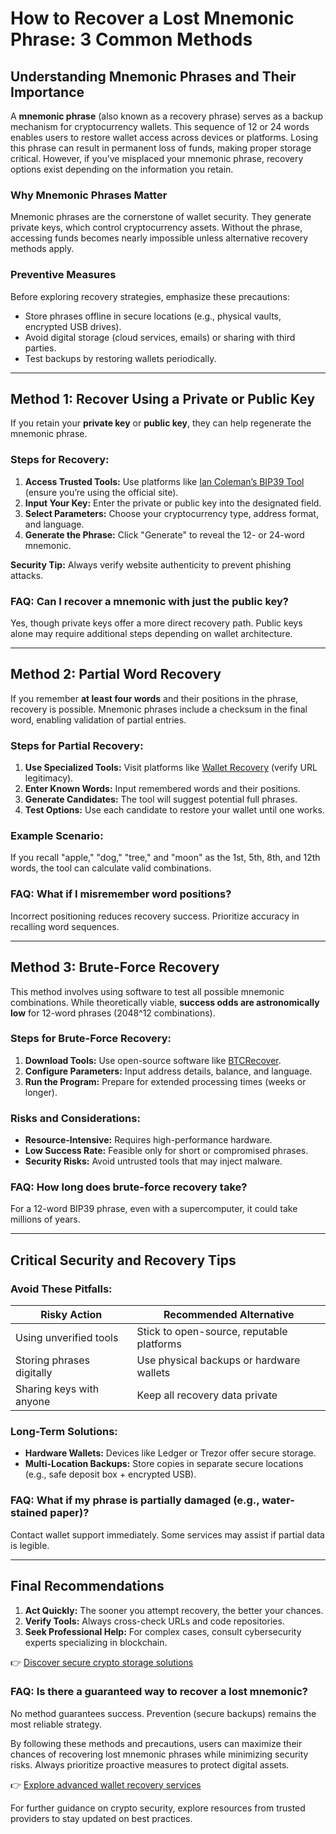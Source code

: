 # How to Recover a Lost Mnemonic Phrase: 3 Common Methods  

## Understanding Mnemonic Phrases and Their Importance  

A **mnemonic phrase** (also known as a recovery phrase) serves as a backup mechanism for cryptocurrency wallets. This sequence of 12 or 24 words enables users to restore wallet access across devices or platforms. Losing this phrase can result in permanent loss of funds, making proper storage critical. However, if you’ve misplaced your mnemonic phrase, recovery options exist depending on the information you retain.  

### Why Mnemonic Phrases Matter  
Mnemonic phrases are the cornerstone of wallet security. They generate private keys, which control cryptocurrency assets. Without the phrase, accessing funds becomes nearly impossible unless alternative recovery methods apply.  

### Preventive Measures  
Before exploring recovery strategies, emphasize these precautions:  
- Store phrases offline in secure locations (e.g., physical vaults, encrypted USB drives).  
- Avoid digital storage (cloud services, emails) or sharing with third parties.  
- Test backups by restoring wallets periodically.  

---

## Method 1: Recover Using a Private or Public Key  

If you retain your **private key** or **public key**, they can help regenerate the mnemonic phrase.  

### Steps for Recovery:  
1. **Access Trusted Tools:** Use platforms like [Ian Coleman’s BIP39 Tool](https://iancoleman.io/bip39/) (ensure you’re using the official site).  
2. **Input Your Key:** Enter the private or public key into the designated field.  
3. **Select Parameters:** Choose your cryptocurrency type, address format, and language.  
4. **Generate the Phrase:** Click "Generate" to reveal the 12- or 24-word mnemonic.  

**Security Tip:** Always verify website authenticity to prevent phishing attacks.  

### FAQ: Can I recover a mnemonic with just the public key?  
Yes, though private keys offer a more direct recovery path. Public keys alone may require additional steps depending on wallet architecture.  

---

## Method 2: Partial Word Recovery  

If you remember **at least four words** and their positions in the phrase, recovery is possible. Mnemonic phrases include a checksum in the final word, enabling validation of partial entries.  

### Steps for Partial Recovery:  
1. **Use Specialized Tools:** Visit platforms like [Wallet Recovery](https://walletsrecovery.org/) (verify URL legitimacy).  
2. **Enter Known Words:** Input remembered words and their positions.  
3. **Generate Candidates:** The tool will suggest potential full phrases.  
4. **Test Options:** Use each candidate to restore your wallet until one works.  

### Example Scenario:  
If you recall "apple," "dog," "tree," and "moon" as the 1st, 5th, 8th, and 12th words, the tool can calculate valid combinations.  

### FAQ: What if I misremember word positions?  
Incorrect positioning reduces recovery success. Prioritize accuracy in recalling word sequences.  

---

## Method 3: Brute-Force Recovery  

This method involves using software to test all possible mnemonic combinations. While theoretically viable, **success odds are astronomically low** for 12-word phrases (2048^12 combinations).  

### Steps for Brute-Force Recovery:  
1. **Download Tools:** Use open-source software like [BTCRecover](https://github.com/gurnec/btcrecover/).  
2. **Configure Parameters:** Input address details, balance, and language.  
3. **Run the Program:** Prepare for extended processing times (weeks or longer).  

### Risks and Considerations:  
- **Resource-Intensive:** Requires high-performance hardware.  
- **Low Success Rate:** Feasible only for short or compromised phrases.  
- **Security Risks:** Avoid untrusted tools that may inject malware.  

### FAQ: How long does brute-force recovery take?  
For a 12-word BIP39 phrase, even with a supercomputer, it could take millions of years.  

---

## Critical Security and Recovery Tips  

### Avoid These Pitfalls:  
| Risky Action                | Recommended Alternative          |  
|-----------------------------|----------------------------------|  
| Using unverified tools      | Stick to open-source, reputable platforms |  
| Storing phrases digitally   | Use physical backups or hardware wallets |  
| Sharing keys with anyone    | Keep all recovery data private   |  

### Long-Term Solutions:  
- **Hardware Wallets:** Devices like Ledger or Trezor offer secure storage.  
- **Multi-Location Backups:** Store copies in separate secure locations (e.g., safe deposit box + encrypted USB).  

### FAQ: What if my phrase is partially damaged (e.g., water-stained paper)?  
Contact wallet support immediately. Some services may assist if partial data is legible.  

---

## Final Recommendations  

1. **Act Quickly:** The sooner you attempt recovery, the better your chances.  
2. **Verify Tools:** Always cross-check URLs and code repositories.  
3. **Seek Professional Help:** For complex cases, consult cybersecurity experts specializing in blockchain.  

👉 [Discover secure crypto storage solutions](https://bit.ly/okx-bonus)  

### FAQ: Is there a guaranteed way to recover a lost mnemonic?  
No method guarantees success. Prevention (secure backups) remains the most reliable strategy.  

By following these methods and precautions, users can maximize their chances of recovering lost mnemonic phrases while minimizing security risks. Always prioritize proactive measures to protect digital assets.  

👉 [Explore advanced wallet recovery services](https://bit.ly/okx-bonus)  

For further guidance on crypto security, explore resources from trusted providers to stay updated on best practices.